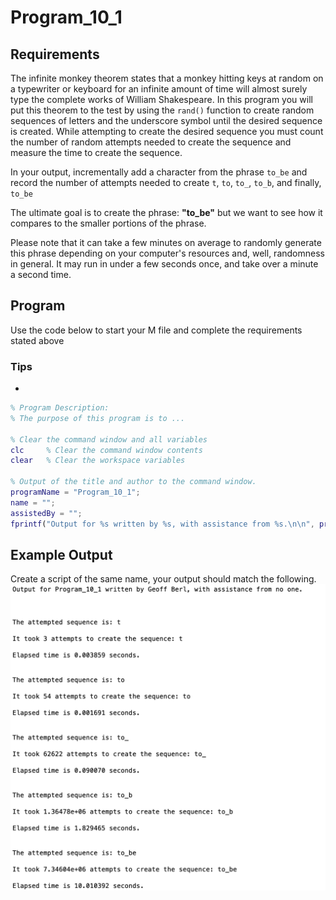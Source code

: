 # Program\_10\_1
## Requirements
The infinite monkey theorem states that a monkey hitting keys at random on a typewriter or keyboard for an infinite amount of time will almost surely type the complete works of William Shakespeare. In this program you will put this theorem to the test by using the `rand()` function to create random sequences of letters and the underscore symbol until the desired sequence is created. While attempting to create the desired sequence you must count the number of random attempts needed to create the sequence and measure the time to create the sequence.

In your output, incrementally add a character from the phrase `to_be` and record the number of attempts needed to create `t`, `to`, `to_`, `to_b`, and finally, `to_be`

The ultimate goal is to create the phrase: **"to_be"** but we want to see how it compares to the smaller portions of the phrase.

Please note that it can take a few minutes on average to randomly generate this phrase depending on your computer's resources and, well, randomness in general. It may run in under a few seconds once, and take over a minute a second time.

## Program
Use the code below to start your M file and complete the requirements stated above

### Tips
* 

```Matlab
% Program Description:
% The purpose of this program is to ...

% Clear the command window and all variables
clc     % Clear the command window contents
clear   % Clear the workspace variables

% Output of the title and author to the command window.
programName = "Program_10_1";
name = "";
assistedBy = "";
fprintf("Output for %s written by %s, with assistance from %s.\n\n", programName, name, assistedBy)


```
## Example Output
Create a script of the same name, your output should match the following.
![Program_10_1_Example_Output.png](images/Program_10_1_Example_Output.png)
